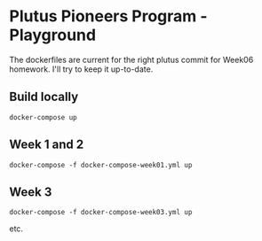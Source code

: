 # Plutus Pioneers Program - Playground

The dockerfiles are current for the right plutus commit for Week06 homework. I'll try to keep it up-to-date.

## Build locally

```
docker-compose up
```

## Week 1 and 2

```
docker-compose -f docker-compose-week01.yml up
```

## Week 3

```
docker-compose -f docker-compose-week03.yml up
```

etc.
